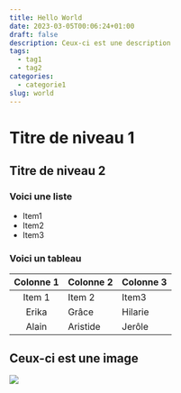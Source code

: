 ```yaml
---
title: Hello World
date: 2023-03-05T00:06:24+01:00
draft: false
description: Ceux-ci est une description
tags:
  - tag1
  - tag2
categories:
  - categorie1
slug: world
---
```


# Titre de niveau 1

## Titre de niveau 2

### Voici une liste

* Item1
* Item2
* Item3

### Voici un tableau

| Colonne 1 | Colonne 2 | Colonne 3 |
| :--------:| --------- | --------- |
| Item 1    | Item 2    | Item3     |
|  Erika    | Grâce     | Hilarie   |
| Alain     | Aristide  | Jerôle    |

## Ceux-ci est une image

![](/desk-g75876392c_1920.jpg)
